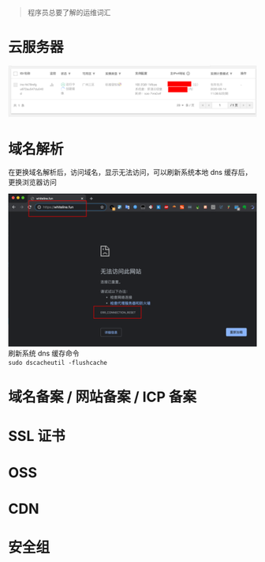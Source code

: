 > 程序员总要了解的运维词汇

# 云服务器
![](https://raw.githubusercontent.com/EasterFan/PicGo/master/blingbling/2020/20200321155406.png)

# 域名解析
在更换域名解析后，访问域名，显示无法访问，可以刷新系统本地 dns 缓存后，更换浏览器访问

![](https://raw.githubusercontent.com/easterfan/picgo/master/blingbling/2020/20200322095535.png)
刷新系统 dns 缓存命令  
`sudo dscacheutil -flushcache`  



# 域名备案 / 网站备案 / ICP 备案

# SSL 证书

# OSS

# CDN

# 安全组
